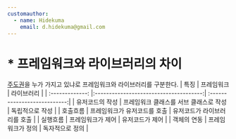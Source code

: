 ```yaml
---
customauthor:
  - name: Hidekuma
    email: d.hidekuma@gmail.com
---
```

# * 프레임워크와 라이브러리의 차이
<Author/>
<U>주도권</U>을 누가 가지고 있냐로 프레임워크와 라이브러리를 구분한다.
| 특징            | 프레임워크                             | 라이브러리                   |
| :-------------: |:--------------------------------------:| :---------------------------:|
| 유저코드의 작성 | 프레임워크 클래스를 서브 클래스로 작성 | 독립적으로 작성              |
| 호출흐름        | 프레임워크가 유저코드를 호출           | 유저코드가 라이브러리를 호출 |
| 실행흐름        | 프레임워크가 제어                      | 유저코드가 제어              |
| 객체의 연동     | 프레임워크가 정의                      | 독자적으로 정의              |
